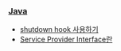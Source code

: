 ### [Java](https://blog.seulgi.kim/search/label/java)
* [shutdown hook 사용하기](https://blog.seulgi.kim/2014/06/java-shutdown-hook.html)
* [Service Provider Interface란](https://blog.seulgi.kim/2014/08/service-provider-interface.html)
